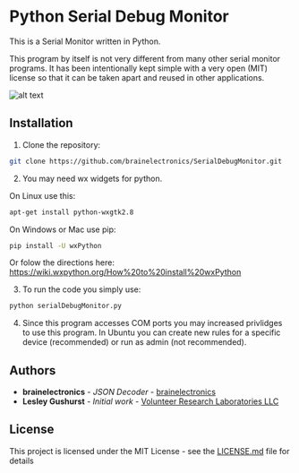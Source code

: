 # Python Serial Debug Monitor

This is a Serial Monitor written in Python.

This program by itself is not very different from many other serial monitor programs. It has been intentionally kept simple with a very open (MIT) license so that it can be taken apart and reused in other applications.

<!-- A .wxg file is also included in this repository which can be loaded and modified using WxGlade a very simple python GUI builder for WxPython. -->

![alt text](https://raw.githubusercontent.com/volunteerlabs/PythonSerialMonitor/master/images/serial_monitor.png)

## Installation

1. Clone the repository:

```bash
git clone https://github.com/brainelectronics/SerialDebugMonitor.git
```

2. You may need wx widgets for python.

On Linux use this:
```bash
apt-get install python-wxgtk2.8
```

On Windows or Mac use pip:
```bash
pip install -U wxPython
```

Or folow the directions here: https://wiki.wxpython.org/How%20to%20install%20wxPython

3. To run the code you simply use:

```bash
python serialDebugMonitor.py
```

4. Since this program accesses COM ports you may increased privlidges to use this program. In Ubuntu you can create new rules for a specific device (recommended) or run as admin (not recommended).

## Authors

* **brainelectronics** - *JSON Decoder* - [brainelectronics](https://github.com/brainelectronics/SerialDebugMonitor)
* **Lesley Gushurst** - *Initial work* - [Volunteer Research Laboratories LLC](https://github.com/volunteerlabs/PythonSerialMonitor)

## License

This project is licensed under the MIT License - see the [LICENSE.md](LICENSE.md) file for details
